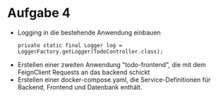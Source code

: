 # Aufgabe 4

- Logging in die bestehende Anwendung einbauen 
    ```
    private static final Logger log = LoggerFactory.getLogger(TodoController.class);
    ```
- Erstellen einer zweiten Anwendung "todo-frontend", die mit dem FeignClient Requests an das backend schickt
- Erstellen einer docker-compose.yaml, die Service-Definitionen für Backend, Frontend und Datenbank enthält.